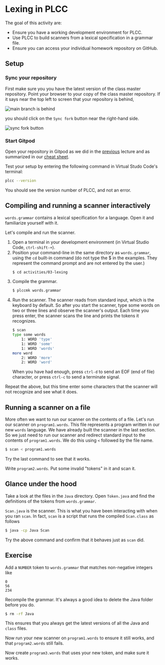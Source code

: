 # Lexing in PLCC

The goal of this activity are:

* Ensure you have a working development environment for PLCC.
* Use PLCC to build scanners from a lexical specification in a grammar file.
* Ensure you can access your individual homework repository on GitHub.

## Setup

### Sync your repository

First make sure you you have the latest version of the class master repository.
Point your browser to your copy of the class master repository.  If it says near
the top left to screen that your repository is behind,

![main branch is behind](../../images/behind.jpg)

you should click on the `Sync fork` button near the right-hand side.

![sync fork button](../../images/sync-fork.jpg)

### Start Gitpod

Open your repository in Gitpod as we did in the
[previous](../../notes/note-02.md) lecture and as summarized in our
[cheat sheet](../../cheatsheet.md).

Test your setup by entering the following command in Virtual Studo Code's
terminal:

```bash
plcc --version
```

You should see the version number of PLCC, and not an error.

## Compiling and running a scanner interactively

`words.grammar` contains a lexical specification for a language.  Open it and
familiarize yourself with it.

Let's compile and run the scanner.

1. Open a terminal in your development environment (in Virtual Studio Code,
   `ctrl-shift-+`).
2. Position your command-line in the same directory as `words.grammar`, using
   the `cd` built-in command (do not type the $ in the examples. They represent
   the command prompt and are not entered by the user.)
   ```bash
   $ cd activities/03-lexing
   ```
3. Compile the grammar.
   ```bash
   $ plccmk words.grammar
   ```
4. Run the scanner.  The scanner reads from standard input, which is the
   keyboard by default.  So after you start the scanner, type some words on two
   or three lines and observe the scanner's output.  Each time you press enter,
   the scanner scans the line and prints the tokens it recognizes.
   ```bash
   $ scan
   type some words
       1: WORD 'type'
       1: WORD 'some'
       1: WORD 'words'
   more word
       2: WORD 'more'
       2: WORD 'word'
   ```
   When you have had enough, press `ctrl-d` to send an EOF (end of file)
   character, or press `ctrl-c` to send a terminate signal.

Repeat the above, but this time enter some characters that the scanner will not
recognize and see what it does.

## Running a scanner on a file

More often we want to run our scanner on the contents of a file.  Let's run our
scanner on `program1.words`.  This file represents a program written in our new
`words` language.  We have already built the scanner in the last section. So we
just need to run our scanner and redirect standard input to the contents of
`program1.words`.  We do this using `<` followed by the file name.

```bash
$ scan < program1.words
```

Try the last command to see that it works.

Write `program2.words`.  Put some invalid "tokens" in it and scan it.

## Glance under the hood

Take a look at the files in the `Java` directory.  Open `Token.java` and find
the definitions of the tokens from `words.grammar`.

`Scan.java` is the scanner.  This is what you have been interacting with when
you ran `scan`. In fact, `scan` is a script that runs the compiled `Scan.class`
as follows

```bash
$ java -cp Java Scan
```

Try the above command and confirm that it behaves just as `scan` did.

## Exercise

Add a `NUMBER` token to `words.grammar` that matches non-negative integers like

```
0
56
234
```

Recompile the grammar. It's always a good idea to delete the Java folder before
you do.

```bash
$ rm -rf Java
```

This ensures that you always get the latest versions of all the Java and `class`
files.

Now run your new scanner on `program1.words` to ensure it still works, and that
`program2.words` still fails.

Now create `program3.words` that uses your new token, and make sure it works.
